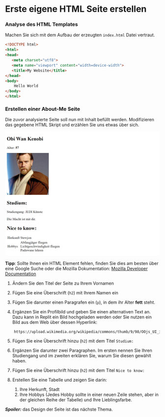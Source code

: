 # Erste eigene HTML Seite erstellen

### Analyse des HTML Templates

Machen Sie sich mit dem Aufbau der erzeugten `index.html` Datei vertraut.

~~~html
<!DOCTYPE html>
<html>
<head>
   <meta charset="utf8">
   <meta name="viewport" content="width=device-width">
   <title>My Website</title>
</head>
<body>
    Hello World
</body>
</html>
~~~

### Erstellen einer About-Me Seite

Die zuvor analysierte Seite soll nun mit Inhalt befüllt werden.
Modifizieren das gegebene HTML Skript und erzählen Sie uns etwas über sich.

![img.png](img/should_be.png)

**Tipp**: Sollte Ihnen ein HTML Element fehlen, finden Sie dies am besten über eine Google Suche oder die Mozilla Dokumentation:
[Mozilla Developer Documentation](https://developer.mozilla.org/de/docs/Web/HTML)


1. Ändern Sie den Titel der Seite zu Ihrem Vornamen

2. Fügen Sie eine Überschrift (`h2`) mit Ihrem Namen ein

3. Fügen Sie darunter einen Paragrafen ein (`p`), in dem ihr Alter **fett** steht.

4. Ergänzen Sie ein Profilbild und geben Sie einen alternativen Text an.
   Dazu kann in Replit ein Bild hochgeladen werden oder Sie nutzen ein Bild aus dem Web über dessen Hyperlink:
~~~html
    https://upload.wikimedia.org/wikipedia/commons/thumb/9/98/OOjs_UI_icon_userAvatar.svg/480px-OOjs_UI_icon_userAvatar.svg.png
~~~

5. Fügen Sie eine Überschrift hinzu (`h2`) mit dem Titel `Studium:`

6. Ergänzen Sie darunter zwei Paragraphen. Im ersten nennen Sie Ihren Studiengang und im zweiten erklären Sie, warum Sie diesen gewählt haben.
7. Fügen Sie eine Überschrift hinzu (`h2`) mit dem Titel `Nice to know:`
8. Erstellen Sie eine Tabelle und zeigen Sie darin:
   1. Ihre Herkunft, Stadt
   2. Ihre Hobbys (Jedes Hobby sollte in einer neuen Zeile stehen, aber in der gleichen Reihe der Tabelle) und Ihre Lieblingsfarbe.

***Spoiler:*** das Design der Seite ist das nächste Thema.


